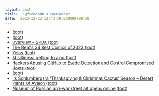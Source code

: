 ```yaml
---
layout: post
title:  "@fernand0's Mastodon"
date:  2023-12-22 12:43:59.050000+00:00
---
```

*  [ ](https://mastodon.social/@rubejar) ([toot](https://mastodon.social/@fernand0/111624129022984498))
*  [ ](https://mastodon.social/users/fernand0/statuses/111624128699013435/activity) ([toot](https://mastodon.social/users/fernand0/statuses/111624128699013435/activity))
*  [Overview – SPDX ](https://spdx.dev/learn/overview) ([toot](https://mastodon.social/@fernand0/111624125413513281))
*  [The Beat's 34 Best Comics of 2023 ](https://www.comicsbeat.com/best-comics-of-2023) ([toot](https://mastodon.social/@fernand0/111623796715514640))
*  [Velas ](https://www.flickr.com/photos/fernand0/53387744696) ([toot](https://mastodon.social/@fernand0/111623739023108034))
*  [AI silliness: getting to a no ](https://nibblestew.blogspot.com/2023/12/ai-silliness-getting-to-no.htm) ([toot](https://mastodon.social/@fernand0/111623668069910546))
*  [Hackers Abusing GitHub to Evade Detection and Control Compromised Hosts ](https://thehackernews.com/2023/12/hackers-abusing-github-to-evade.htm) ([toot](https://mastodon.social/@fernand0/111623277856061305))
*  [ ](https://ieji.de/@GatOscuro) ([toot](https://mastodon.social/@fernand0/111622490094217691))
*  [Its Schlumbergera ‘Thanksgiving & Christmas Cactus’ Season – Desert Plants Of Avalon ](https://desertplantsofavalon.com/uncategorized/its-schlumbergera-thanksgiving-christmas-cactus-season) ([toot](https://mastodon.social/@fernand0/111621747610055869))
*  [Museum of Russian anti-war street art opens online ](https://globalvoices.org/2023/12/06/museum-of-russian-anti-war-street-art-opens-online) ([toot](https://mastodon.social/@fernand0/111619873889203341))
